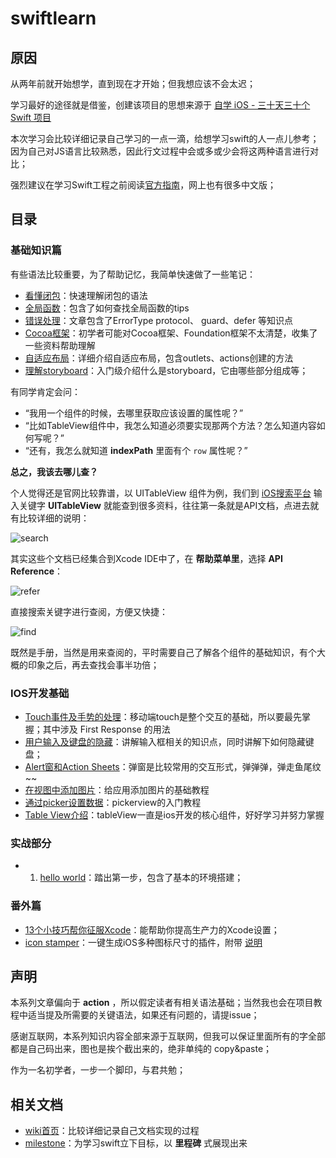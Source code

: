 # swiftlearn

## 原因

从两年前就开始想学，直到现在才开始；但我想应该不会太迟；

学习最好的途径就是借鉴，创建该项目的思想来源于 [自学 iOS - 三十天三十个 Swift 项目](http://www.jianshu.com/p/52032bc4cbe4#) 

本次学习会比较详细记录自己学习的一点一滴，给想学习swift的人一点儿参考；因为自己对JS语言比较熟悉，因此行文过程中会或多或少会将这两种语言进行对比；

强烈建议在学习Swift工程之前阅读[官方指南](https://developer.apple.com/library/ios/documentation/Swift/Conceptual/Swift_Programming_Language/GuidedTour.html#)，网上也有很多中文版；

## 目录

### 基础知识篇

有些语法比较重要，为了帮助记忆，我简单快速做了一些笔记：
 - [看懂闭包](./basic/closure.md)：快速理解闭包的语法
 - [全局函数](./basic/inner-fn.md)：包含了如何查找全局函数的tips
 - [错误处理](./basic/error-handle.md)：文章包含了ErrorType protocol、 guard、defer 等知识点
 - [Cocoa框架](./basic/cocoa.md)：初学者可能对Cocoa框架、Foundation框架不太清楚，收集了一些资料帮助理解
 - [自适应布局](./basic/adaptive.md)：详细介绍自适应布局，包含outlets、actions创建的方法
 - [理解storyboard](./basic/storyboard.md)：入门级介绍什么是storyboard，它由哪些部分组成等；


有同学肯定会问：
 - “我用一个组件的时候，去哪里获取应该设置的属性呢？”
 - “比如TableView组件中，我怎么知道必须要实现那两个方法？怎么知道内容如何写呢？”
 - “还有，我怎么就知道 **indexPath** 里面有个 `row` 属性呢？”

**总之，我该去哪儿查？**

个人觉得还是官网比较靠谱，以 UITableView 组件为例，我们到 [iOS搜索平台](https://developer.apple.com/search/) 输入关键字 **UITableView** 就能查到很多资料，往往第一条就是API文档，点进去就有比较详细的说明：

![search](http://ww3.sinaimg.cn/large/514b710agw1f33g486axij20o10kx0w2.jpg)

其实这些个文档已经集合到Xcode IDE中了，在 **帮助菜单里**，选择 **API Reference**：

![refer](https://lh3.googleusercontent.com/-h1Y3VgIGdIA/VzrptllkTUI/AAAAAAAACpk/lbz98x5bGccBW0rIrTr7ldrlS2uSEsBUQCCo/s800/2016-05-17_17-50-23.png)

直接搜索关键字进行查阅，方便又快捷：

![find](https://lh3.googleusercontent.com/-_SESXijRYHk/VzrqvCPuoiI/AAAAAAAACps/SPKepoxnIJwQj6DTNmBkNSKDl-k5fw0JACCo/s800/2016-05-17_17-55-48.png)

既然是手册，当然是用来查阅的，平时需要自己了解各个组件的基础知识，有个大概的印象之后，再去查找会事半功倍；

### IOS开发基础
 - [Touch事件及手势的处理](./dev-basic/touch.md)：移动端touch是整个交互的基础，所以要最先掌握；其中涉及 First Response 的用法
 - [用户输入及键盘的隐藏](./dev-basic/keyboard.md)：讲解输入框相关的知识点，同时讲解下如何隐藏键盘；
 - [Alert窗和Action Sheets](./dev-basic/alert.md)：弹窗是比较常用的交互形式，弹弹弹，弹走鱼尾纹~~
 - [在视图中添加图片](./dev-basic/image.md)：给应用添加图片的基础教程
 - [通过picker设置数据](./dev-basic/picker.md)：pickerview的入门教程
 - [Table View介绍](./dev-basic/tableview.md)：tableView一直是ios开发的核心组件，好好学习并努力掌握

### 实战部分

 - 1. [hello world](./hello-world/README.md)：踏出第一步，包含了基本的环境搭建；


### 番外篇
 - [13个小技巧帮你征服Xcode](http://benbeng.leanote.com/post/13%E4%B8%AA%E5%B0%8F%E6%8A%80%E5%B7%A7%E5%B8%AE%E4%BD%A0%E5%BE%81%E6%9C%8DXcode)：能帮助你提高生产力的Xcode设置；
 - [icon stamper](https://github.com/tylergaw/icon-stamper)：一键生成iOS多种图标尺寸的插件，附带 [说明](http://www.ui.cn/detail/77876.html)



## 声明

本系列文章偏向于 **action** ，所以假定读者有相关语法基础；当然我也会在项目教程中适当提及所需要的关键语法，如果还有问题的，请提issue；

感谢互联网，本系列知识内容全部来源于互联网，但我可以保证里面所有的字全部都是自己码出来，图也是挨个截出来的，绝非单纯的 copy&paste；

作为一名初学者，一步一个脚印，与君共勉；

## 相关文档

 - [wiki首页](https://github.com/boycgit/swiftlearn/wiki)：比较详细记录自己文档实现的过程
 - [milestone](https://github.com/boycgit/swiftlearn/milestones)：为学习swift立下目标，以 **里程碑** 式展现出来
